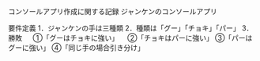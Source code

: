 コンソールアプリ作成に関する記録
ジャンケンのコンソールアプリ

要件定義
1．ジャンケンの手は三種類
2．種類は「グー」「チョキ」「パー」
3．勝敗
　 ①「グーはチョキに強い」
　②「チョキはパーに強い」
③「パーはグーに強い」
④「同じ手の場合引き分け」
